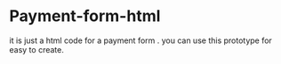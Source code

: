 # Payment-form-html
it is just a html code for a payment form . you can use this prototype for easy to create.



